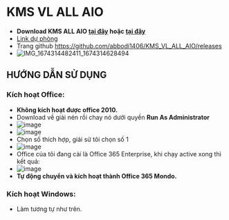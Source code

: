 # KMS VL ALL AIO #

- **Download KMS ALL AIO [tại đây](https://bsthanh-my.sharepoint.com/:f:/g/personal/0914678254_bsthanh_onmicrosoft_com/ErBkofQz8FZLkC0q8Ywiaz4BmCYcC1Y2-1SbqNVshjfmyA?e=KYT3H8) hoặc [tại đây](https://terabox.com/s/1ljCcylft3bzSG_QVERZF2A)**
- [Link dự phòng](https://1drv.ms/f/s!AmvuvqBBIcK6gjLPlpmfuonfvK2p?e=AecrZd)
- Trang github https://github.com/abbodi1406/KMS_VL_ALL_AIO/releases
- ![IMG_1674314482411_1674314628494](https://user-images.githubusercontent.com/82578024/231743414-b21c5a56-bd56-4cae-912e-244a9afd470f.jpg)

## HƯỚNG DẪN SỬ DỤNG ##
### Kích hoạt Office: ###
- **Không kích hoạt được office 2010.**
- Download về giải nén rồi chay nó dưới quyền **Run As Administrator**
- ![image](https://github.com/BsNgChiThanh/KMS_VL_ALL_AIO/assets/82578024/2a5b7bc8-0205-4f47-8031-cb73bcf7388e)
- ![image](https://github.com/BsNgChiThanh/KMS_VL_ALL_AIO/assets/82578024/9be5f4f5-a568-4516-8d0c-9015c9e982d7)
- Chọn số thích hợp, giải sử tôi chọn số 1
- ![image](https://github.com/BsNgChiThanh/KMS_VL_ALL_AIO/assets/82578024/29d8ab11-b75a-42ff-912c-b8c4fe08ea20)
- Office của tôi đang cài là Office 365 Enterprise, khi chạy active xong thì kết quả:
- ![image](https://github.com/BsNgChiThanh/KMS_VL_ALL_AIO/assets/82578024/b981d841-8ffe-4709-a8bb-fcbd5ce8c927)
- **Tự động chuyển và kích hoạt thành Office 365 Mondo.**
### Kích hoạt Windows: ###
- Làm tương tự như trên.
  



